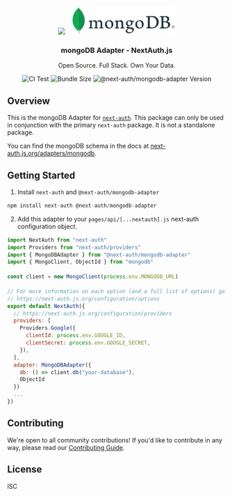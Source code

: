 <p align="center">
   <br/>
   <a href="https://next-auth.js.org" target="_blank"><img height="64px" src="https://next-auth.js.org/img/logo/logo-sm.png" /></a>&nbsp;&nbsp;&nbsp;&nbsp;<img height="64px" src="./logo.svg" />
   <h3 align="center"><b>mongoDB Adapter</b> - NextAuth.js</h3>
   <p align="center">
   Open Source. Full Stack. Own Your Data.
   </p>
   <p align="center" style="align: center;">
      <img src="https://github.com/nextauthjs/adapters/actions/workflows/release.yml/badge.svg" alt="CI Test" />
      <img src="https://img.shields.io/bundlephobia/minzip/@next-auth/mongodb-adapter" alt="Bundle Size"/>
      <img src="https://img.shields.io/npm/v/@next-auth/mongodb-adapter" alt="@next-auth/mongodb-adapter Version" />
   </p>
</p>

## Overview

This is the mongoDB Adapter for [`next-auth`](https://next-auth.js.org). This package can only be used in conjunction with the primary `next-auth` package. It is not a standalone package.

You can find the mongoDB schema in the docs at [next-auth.js.org/adapters/mongodb](https://next-auth.js.org/adapters/mongodb).

## Getting Started

1. Install `next-auth` and `@next-auth/mongodb-adapter`

```js
npm install next-auth @next-auth/mongodb-adapter
```

2. Add this adapter to your `pages/api/[...nextauth].js` next-auth configuration object.

```js
import NextAuth from "next-auth"
import Providers from "next-auth/providers"
import { MongoDBAdapter } from "@next-auth/mongodb-adapter"
import { MongoClient, ObjectId } from "mongodb"

const client = new MongoClient(process.env.MONGODB_URL)

// For more information on each option (and a full list of options) go to
// https://next-auth.js.org/configuration/options
export default NextAuth({
  // https://next-auth.js.org/configuration/providers
  providers: [
    Providers.Google({
      clientId: process.env.GOOGLE_ID,
      clientSecret: process.env.GOOGLE_SECRET,
    }),
  ],
  adapter: MongoDBAdapter({
    db: () => client.db("your-database"),
    ObjectId
  })
  ...
})
```

## Contributing

We're open to all community contributions! If you'd like to contribute in any way, please read our [Contributing Guide](https://github.com/nextauthjs/adapters/blob/main/CONTRIBUTING.md).

## License

ISC
